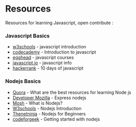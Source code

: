 # Resources
Resources for learning Javascript, open contribute :

### Javascript Basics
-  [w3schools](https://www.w3schools.com/js/default.asp) - javascript introduction
-  [codecademy](https://www.codecademy.com/learn/introduction-to-javascript) - Introduction to javascript
-  [egghead](https://egghead.io/search?query=javascript) - javascript courses
-  [javascript.io](https://javascript.info/) - javascript info
-  [hackerrank](https://www.hackerrank.com/domains/tutorials/10-days-of-javascript) - 10 days of javascript

### Nodejs Basics
-  [Quora](https://www.quora.com/What-are-the-best-resources-for-learning-Node-js?) - What are the best resources for learning Node js
-  [Developer Mozilla](https://developer.mozilla.org/en-US/docs/Learn/Server-side/Express_Nodejs) - Express nodejs
-  [Mosh](https://www.youtube.com/watch?v=uVwtVBpw7RQ) - What is Nodejs?
-  [W3schools](https://www.w3schools.com/nodejs/default.asp) - Nodejs Introduction
-  [Thenetninja](https://www.youtube.com/watch?v=w-7RQ46RgxU&index=1&list=PL4cUxeGkcC9gcy9lrvMJ75z9maRw4byYp) - Nodejs for Beginners
-  [codeforgeek](https://codeforgeek.com/courses/node/) - Getting started with nodejs
